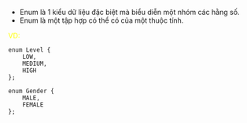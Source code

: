 - Enum là 1 kiểu dữ liệu đặc biệt mà biểu diễn một nhóm các hằng số.
- Enum là một tập hợp có thể có của một thuộc tính.

<font color="#ffff00">VD:</font> 
```
enum Level {  
	LOW,  
	MEDIUM,  
	HIGH  
};
```

```
enum Gender {
	MALE,
	FEMALE
};
```

